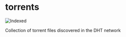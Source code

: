 torrents 
========
![Indexed](https://img.shields.io/badge/indexed-154875-blue)

Collection of torrent files discovered in the DHT network
